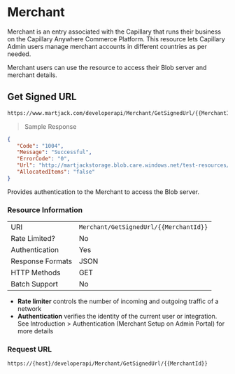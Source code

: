 # Merchant

Merchant is an entry associated with the Capillary that runs their business on the Capillary Anywhere Commerce Platform. This resource lets Capillary Admin users manage merchant accounts in different countries as per needed. 

Merchant users can use the resource to access their Blob server and merchant details.

## Get Signed URL
```html
https://www.martjack.com/developerapi/Merchant/GetSignedUrl/{{MerchantId}}
```

> Sample Response

```json
{
   "Code": "1004",
   "Message": "Successful",
   "ErrorCode": "0",
   "Url": "http://martjackstorage.blob.care.windows.net/test-resources/f48fdd16-92db-4188-854d-1ecd9b62xxxx/temp/Upload/Data?sv=2012-02-12&sr=c&si=mypolicy&sig=pT4Fy6iQ0vuX%2BDUGoBSHt4imVcWO2Cq51Ob88n%2FaM4A%3D",
   "AllocatedItems": "false"
}
```

Provides authentication to the Merchant to access the Blob server.

### Resource Information
| | |
--------- | ----------- |
URI | `Merchant/GetSignedUrl/{{MerchantId}}`
Rate Limited? | No
Authentication | Yes
Response Formats | JSON
HTTP Methods | GET
Batch Support | No

* **Rate limiter** controls the number of incoming and outgoing traffic of a network
* **Authentication** verifies the identity of the current user or integration. See Introduction > Authentication (Merchant Setup on Admin Portal) for more details

### Request URL

`https://{host}/developerapi/Merchant/GetSignedUrl/{{MerchantId}}`